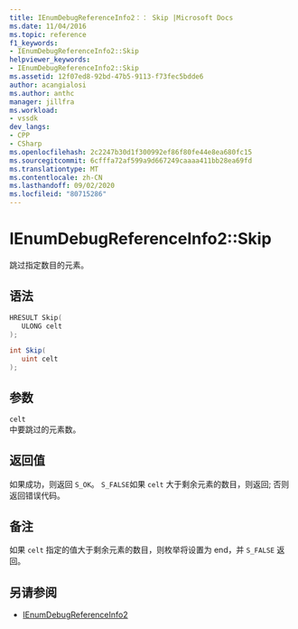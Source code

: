 ```yaml
---
title: IEnumDebugReferenceInfo2：： Skip |Microsoft Docs
ms.date: 11/04/2016
ms.topic: reference
f1_keywords:
- IEnumDebugReferenceInfo2::Skip
helpviewer_keywords:
- IEnumDebugReferenceInfo2::Skip
ms.assetid: 12f07ed8-92bd-47b5-9113-f73fec5bdde6
author: acangialosi
ms.author: anthc
manager: jillfra
ms.workload:
- vssdk
dev_langs:
- CPP
- CSharp
ms.openlocfilehash: 2c2247b30d1f300992ef86f80fe44e8ea680fc15
ms.sourcegitcommit: 6cfffa72af599a9d667249caaaa411bb28ea69fd
ms.translationtype: MT
ms.contentlocale: zh-CN
ms.lasthandoff: 09/02/2020
ms.locfileid: "80715286"
---
```

# <a name="ienumdebugreferenceinfo2skip"></a>IEnumDebugReferenceInfo2::Skip
跳过指定数目的元素。

## <a name="syntax"></a>语法

```cpp
HRESULT Skip(
   ULONG celt
);
```

```csharp
int Skip(
   uint celt
);
```

## <a name="parameters"></a>参数
`celt`\
中要跳过的元素数。

## <a name="return-value"></a>返回值
 如果成功，则返回 `S_OK`。 `S_FALSE`如果 `celt` 大于剩余元素的数目，则返回; 否则返回错误代码。

## <a name="remarks"></a>备注
 如果 `celt` 指定的值大于剩余元素的数目，则枚举将设置为 end，并 `S_FALSE` 返回。

## <a name="see-also"></a>另请参阅
- [IEnumDebugReferenceInfo2](../../../extensibility/debugger/reference/ienumdebugreferenceinfo2.md)
